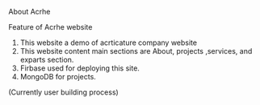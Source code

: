 About Acrhe

Feature of Acrhe website
1. This website a demo of acrticature company website
2. This website content main sections are About, projects ,services, and exparts section.
3. Firbase used for deploying this site.
4. MongoDB for projects.

(Currently user building process)
